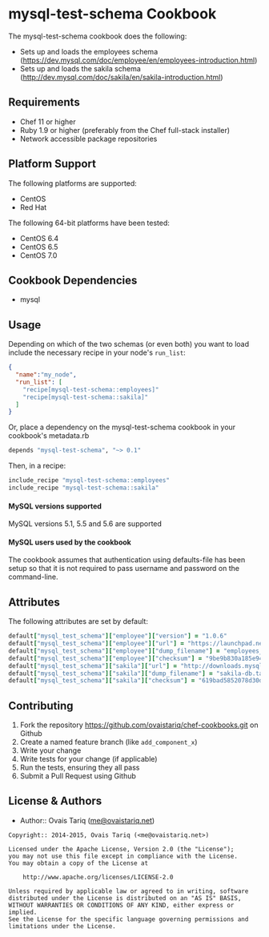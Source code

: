 mysql-test-schema Cookbook
=====================
The mysql-test-schema cookbook does the following:
- Sets up and loads the employees schema (https://dev.mysql.com/doc/employee/en/employees-introduction.html)
- Sets up and loads the sakila schema (http://dev.mysql.com/doc/sakila/en/sakila-introduction.html)

Requirements
------------
- Chef 11 or higher
- Ruby 1.9 or higher (preferably from the Chef full-stack installer)
- Network accessible package repositories

Platform Support
----------------
The following platforms are supported:
* CentOS
* Red Hat

The following 64-bit platforms have been tested:
* CentOS 6.4
* CentOS 6.5
* CentOS 7.0

Cookbook Dependencies
---------------------
- mysql

Usage
-----
Depending on which of the two schemas (or even both) you want to load include the necessary recipe in your node's `run_list`:

```json
{
  "name":"my_node",
  "run_list": [
    "recipe[mysql-test-schema::employees]"
    "recipe[mysql-test-schema::sakila]"
  ]
}
```

Or, place a dependency on the mysql-test-schema cookbook in your cookbook's  metadata.rb

```ruby
depends "mysql-test-schema", "~> 0.1"
```

Then, in a recipe:

```ruby
include_recipe "mysql-test-schema::employees"
include_recipe "mysql-test-schema::sakila"
```

#### MySQL versions supported
MySQL versions 5.1, 5.5 and 5.6 are supported

#### MySQL users used by the cookbook
The cookbook assumes that authentication using defaults-file has been setup so that it is not required to pass username and password on the command-line.

Attributes
----------
The following attributes are set by default:
```ruby
default["mysql_test_schema"]["employee"]["version"] = "1.0.6"
default["mysql_test_schema"]["employee"]["url"] = "https://launchpad.net/test-db/employees-db-1/#{node["mysql_test_schema"]["employee"]["version"]}/+download"
default["mysql_test_schema"]["employee"]["dump_filename"] = "employees_db-full-#{node["mysql_test_schema"]["employee"]["version"]}.tar.bz2"
default["mysql_test_schema"]["employee"]["checksum"] = "9be9b830a185e947758581cb06f529d1e8b675b29cde13a2860b1319b7e1cb7d"
default["mysql_test_schema"]["sakila"]["url"] = "http://downloads.mysql.com/docs"
default["mysql_test_schema"]["sakila"]["dump_filename"] = "sakila-db.tar.gz"
default["mysql_test_schema"]["sakila"]["checksum"] = "619bad5852078d30d7812492f4e75b3b4baeae99034b34a4934b3715c2abf2b8"
```

Contributing
------------
1. Fork the repository https://github.com/ovaistariq/chef-cookbooks.git on Github
2. Create a named feature branch (like `add_component_x`)
3. Write your change
4. Write tests for your change (if applicable)
5. Run the tests, ensuring they all pass
6. Submit a Pull Request using Github

License & Authors
-----------------
- Author:: Ovais Tariq (<me@ovaistariq.net>)

```text
Copyright:: 2014-2015, Ovais Tariq (<me@ovaistariq.net>)

Licensed under the Apache License, Version 2.0 (the "License");
you may not use this file except in compliance with the License.
You may obtain a copy of the License at

    http://www.apache.org/licenses/LICENSE-2.0

Unless required by applicable law or agreed to in writing, software
distributed under the License is distributed on an "AS IS" BASIS,
WITHOUT WARRANTIES OR CONDITIONS OF ANY KIND, either express or implied.
See the License for the specific language governing permissions and
limitations under the License.
```
